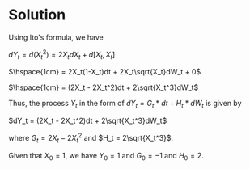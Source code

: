 

# **Solution**

Using Ito's formula, we have

$dY_t = d(X_t^2) = 2X_tdX_t + d[X_t,X_t]$

$\hspace{1cm} = 2X_t(1-X_t)dt + 2X_t\sqrt{X_t}dW_t + 0$

$\hspace{1cm} = (2X_t - 2X_t^2)dt + 2\sqrt{X_t^3}dW_t$ 

Thus, the process $Y_t$ in the form of $dY_t=G_t*dt+H_t*dW_t$ is given by

$dY_t = (2X_t - 2X_t^2)dt + 2\sqrt{X_t^3}dW_t$

where $G_t = 2X_t - 2X_t^2$ and $H_t = 2\sqrt{X_t^3}$. 

Given that $X_0 = 1$, we have $Y_0 = 1$ and $G_0 = -1$ and $H_0 = 2$.